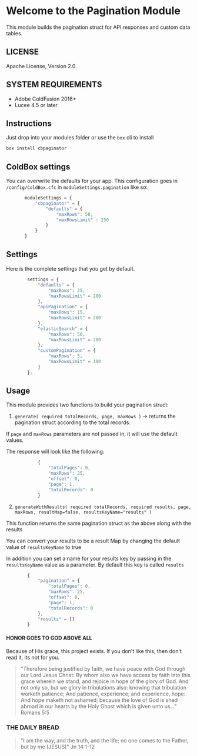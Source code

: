 # Welcome to the Pagination Module

This module builds the pagination struct for API responses and custom data tables.

## LICENSE

Apache License, Version 2.0.


## SYSTEM REQUIREMENTS

- Adobe ColdFusion 2016+
- Lucee 4.5 or later

## Instructions

Just drop into your modules folder or use the `box` cli to install

```bash
box install cbpaginator
```

## ColdBox settings

You can overwrite the defaults for your app.  This configuration goes in `/config/ColdBox.cfc` in `moduleSettings.pagination` like so:

 ```js
		moduleSettings = {
			"cbpaginator" = {
				"defaults" = {
					"maxRows": 50,
					"maxRowsLimit" : 250
				}
			}
		}
```

## Settings

Here is the complete settings that you get by default.

```js
		settings = {
			"defaults" = {
				"maxRows": 25,
				"maxRowsLimit" = 200
			},
			"apiPagination" = {
				"maxRows": 15,
				"maxRowsLimit" = 200
			},
			"elasticSearch" = {
				"maxRows": 50,
				"maxRowsLimit" = 200
			},
			"customPagination" = {
				"maxRows": 5,
				"maxRowsLimit" = 100
			}
		};
```

## Usage

This module provides two functions to build your pagination struct:

1.	`generate( required totalRecords, page, maxRows )` -> returns the pagination struct according to the total records.

If `page` and `maxRows` parameters are not passed in, it will use the default values.

The response will look like the following:

```js
			{
				"totalPages": 0,
				"maxRows": 25,
				"offset": 0,
				"page": 1,
				"totalRecords": 0
			}
```

2.	`generateWithResults( required totalRecords, required results, page, maxRows, resultMap=false, resultsKeyName="results" )`

This function returns the same pagination struct as the above along with the results

You can convert your results to be a result Map by changing the default value of `resultsKeyName` to true

In addition you can set a name for your results key by passing in the `resultsKeyName` value as a parameter. By default this key is called `results`

```js
		{
			"pagination" = {
				"totalPages": 0,
				"maxRows": 25,
				"offset": 0,
				"page": 1,
				"totalRecords": 0
			},
			"results" = []
		}
```


#### HONOR GOES TO GOD ABOVE ALL

Because of His grace, this project exists. If you don't like this, then don't read it, its not for you.

> "Therefore being justified by faith, we have peace with God through our Lord Jesus Christ:
By whom also we have access by faith into this grace wherein we stand, and rejoice in hope of the glory of God.
And not only so, but we glory in tribulations also: knowing that tribulation worketh patience;
And patience, experience; and experience, hope:
And hope maketh not ashamed; because the love of God is shed abroad in our hearts by the 
Holy Ghost which is given unto us. ." Romans 5:5

### THE DAILY BREAD

 > "I am the way, and the truth, and the life; no one comes to the Father, but by me (JESUS)" Jn 14:1-12
